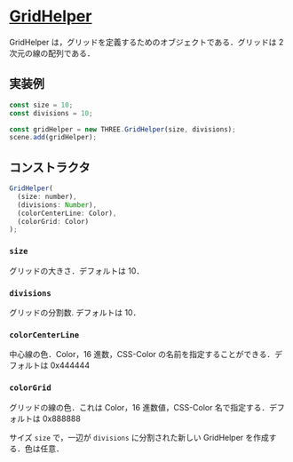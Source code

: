 # [GridHelper](https://threejs.org/docs/index.html#api/en/helpers/GridHelper)

GridHelper は，グリッドを定義するためのオブジェクトである．グリッドは 2 次元の線の配列である．

## 実装例

```js
const size = 10;
const divisions = 10;

const gridHelper = new THREE.GridHelper(size, divisions);
scene.add(gridHelper);
```

## コンストラクタ

```js
GridHelper(
  (size: number),
  (divisions: Number),
  (colorCenterLine: Color),
  (colorGrid: Color)
);
```

### `size`

グリッドの大きさ．デフォルトは 10．

### `divisions`

グリッドの分割数. デフォルトは 10．

### `colorCenterLine`

中心線の色．Color，16 進数，CSS-Color の名前を指定することができる．デフォルトは 0x444444

### `colorGrid`

グリッドの線の色．これは Color，16 進数値，CSS-Color 名で指定する．デフォルトは 0x888888

サイズ `size` で，一辺が `divisions` に分割された新しい GridHelper を作成する．色は任意．
